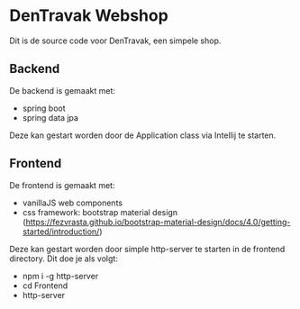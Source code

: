 # DenTravak Webshop
Dit is de source code voor DenTravak, een simpele shop.

## Backend
De backend is gemaakt met:
- spring boot
- spring data jpa

Deze kan gestart worden door de Application class via Intellij te starten.

## Frontend
De frontend is gemaakt met:
- vanillaJS web components
- css framework: bootstrap material design (https://fezvrasta.github.io/bootstrap-material-design/docs/4.0/getting-started/introduction/)

Deze kan gestart worden door simple http-server te starten in de frontend directory. 
Dit doe je als volgt:
- npm i -g http-server
- cd Frontend
- http-server

